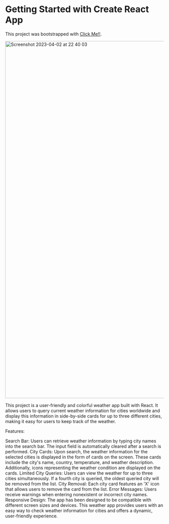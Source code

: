 # Getting Started with Create React App

This project was bootstrapped with [Click Me!!](https://weatherapp202.netlify.app).


<img width="1133" alt="Screenshot 2023-04-02 at 22 40 03" src="https://user-images.githubusercontent.com/101603320/229378204-42900f9d-dbed-4d6e-a830-a6e385c4dec9.png">


This project is a user-friendly and colorful weather app built with React. It allows users to query current weather information for cities worldwide and display this information in side-by-side cards for up to three different cities, making it easy for users to keep track of the weather.

Features:

Search Bar: Users can retrieve weather information by typing city names into the search bar. The input field is automatically cleared after a search is performed.
City Cards: Upon search, the weather information for the selected cities is displayed in the form of cards on the screen. These cards include the city's name, country, temperature, and weather description. Additionally, icons representing the weather condition are displayed on the cards.
Limited City Queries: Users can view the weather for up to three cities simultaneously. If a fourth city is queried, the oldest queried city will be removed from the list.
City Removal: Each city card features an 'X' icon that allows users to remove the card from the list.
Error Messages: Users receive warnings when entering nonexistent or incorrect city names.
Responsive Design: The app has been designed to be compatible with different screen sizes and devices.
This weather app provides users with an easy way to check weather information for cities and offers a dynamic, user-friendly experience.
